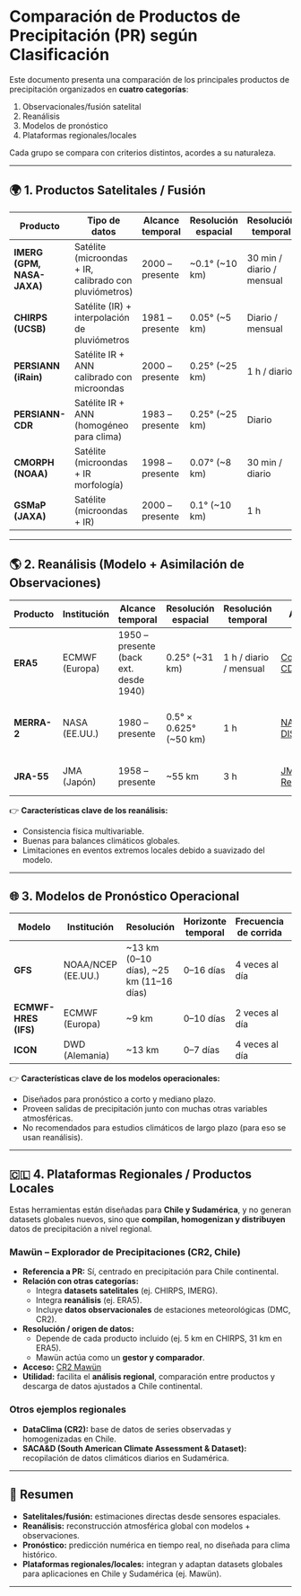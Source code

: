# Comparación de Productos de Precipitación (PR) según Clasificación

Este documento presenta una comparación de los principales productos de precipitación organizados en **cuatro categorías**:  
1. Observacionales/fusión satelital  
2. Reanálisis  
3. Modelos de pronóstico  
4. Plataformas regionales/locales  

Cada grupo se compara con criterios distintos, acordes a su naturaleza.

---

## 🌍 1. Productos Satelitales / Fusión

| Producto   | Tipo de datos | Alcance temporal | Resolución espacial | Resolución temporal | Acceso | Tiempo real | Data histórica | Disponible en GEE |
|------------|---------------|------------------|---------------------|---------------------|--------|-------------|----------------|-------------------|
| **IMERG (GPM, NASA-JAXA)** | Satélite (microondas + IR, calibrado con pluviómetros) | 2000 – presente | ~0.1° (~10 km) | 30 min / diario / mensual | [NASA GPM](https://gpm.nasa.gov/data) | ✅ (versión Early Run) | ✅ (20+ años) | ✅ |
| **CHIRPS (UCSB)** | Satélite (IR) + interpolación de pluviómetros | 1981 – presente | 0.05° (~5 km) | Diario / mensual | [CHC UCSB](https://www.chc.ucsb.edu/data/chirps) | ❌ (rezago de semanas) | ✅ (40+ años) | ✅ |
| **PERSIANN (iRain)** | Satélite IR + ANN calibrado con microondas | 2000 – presente | 0.25° (~25 km) | 1 h / diario | [iRain](https://irain.eng.uci.edu/) | ✅ (latencia ~1 h) | ❌ (sin serie climática larga) | ❌ |
| **PERSIANN-CDR** | Satélite IR + ANN (homogéneo para clima) | 1983 – presente | 0.25° (~25 km) | Diario | [CHRS Data](https://chrsdata.eng.uci.edu/) | ❌ (rezago de meses) | ✅ (40+ años) | ✅ |
| **CMORPH (NOAA)** | Satélite (microondas + IR morfología) | 1998 – presente | 0.07° (~8 km) | 30 min / diario | [NOAA CPC](https://www.cpc.ncep.noaa.gov/products/janowiak/cmorph_description.html) | ✅ (near real time) | ✅ (25+ años) | ✅ |
| **GSMaP (JAXA)** | Satélite (microondas + IR) | 2000 – presente | 0.1° (~10 km) | 1 h | [JAXA GPM](https://sharaku.eorc.jaxa.jp/GSMaP/) | ✅ (near real time) | ✅ (20+ años) | ✅ |

---

## 🌎 2. Reanálisis (Modelo + Asimilación de Observaciones)

| Producto   | Institución | Alcance temporal | Resolución espacial | Resolución temporal | Acceso | Tiempo real | Variables multiclima | Disponible en GEE |
|------------|-------------|------------------|---------------------|---------------------|--------|-------------|----------------------|-------------------|
| **ERA5** | ECMWF (Europa) | 1950 – presente (back ext. desde 1940) | 0.25° (~31 km) | 1 h / diario / mensual | [Copernicus CDS](https://cds.climate.copernicus.eu/) | ❌ (rezago ~5 días) | ✅ (atmósfera completa, superficie y océano) | ✅ |
| **MERRA-2** | NASA (EE.UU.) | 1980 – presente | 0.5° × 0.625° (~50 km) | 1 h | [NASA GES DISC](https://gmao.gsfc.nasa.gov/reanalysis/MERRA-2/) | ❌ (rezago semanas) | ✅ (énfasis en aerosoles y balance radiativo) | ❌ (no directo) |
| **JRA-55** | JMA (Japón) | 1958 – presente | ~55 km | 3 h | [JMA Reanalysis](https://jra.kishou.go.jp/JRA-55/index_en.html) | ❌ | ✅ (larga serie climática) | ❌ |

👉 **Características clave de los reanálisis:**
- Consistencia física multivariable.  
- Buenas para balances climáticos globales.  
- Limitaciones en eventos extremos locales debido a suavizado del modelo.  

---

## 🌐 3. Modelos de Pronóstico Operacional

| Modelo | Institución | Resolución | Horizonte temporal | Frecuencia de corrida | Acceso |
|--------|-------------|------------|--------------------|------------------------|--------|
| **GFS** | NOAA/NCEP (EE.UU.) | ~13 km (0–10 días), ~25 km (11–16 días) | 0–16 días | 4 veces al día | [NOAA NOMADS](https://nomads.ncep.noaa.gov/) |
| **ECMWF-HRES (IFS)** | ECMWF (Europa) | ~9 km | 0–10 días | 2 veces al día | [ECMWF](https://www.ecmwf.int/en/forecasts/datasets) |
| **ICON** | DWD (Alemania) | ~13 km | 0–7 días | 4 veces al día | [DWD ICON](https://www.dwd.de/EN/ourservices/nwp_forecast_data/nwp_forecast_data.html) |

👉 **Características clave de los modelos operacionales:**
- Diseñados para pronóstico a corto y mediano plazo.  
- Proveen salidas de precipitación junto con muchas otras variables atmosféricas.  
- No recomendados para estudios climáticos de largo plazo (para eso se usan reanálisis).  

---

## 🇨🇱 4. Plataformas Regionales / Productos Locales

Estas herramientas están diseñadas para **Chile y Sudamérica**, y no generan datasets globales nuevos, sino que **compilan, homogenizan y distribuyen** datos de precipitación a nivel regional.  

### **Mawün – Explorador de Precipitaciones (CR2, Chile)**
- **Referencia a PR:** Sí, centrado en precipitación para Chile continental.  
- **Relación con otras categorías:**  
  - Integra **datasets satelitales** (ej. CHIRPS, IMERG).  
  - Integra **reanálisis** (ej. ERA5).  
  - Incluye **datos observacionales** de estaciones meteorológicas (DMC, CR2).  
- **Resolución / origen de datos:**  
  - Depende de cada producto incluido (ej. 5 km en CHIRPS, 31 km en ERA5).  
  - Mawün actúa como un **gestor y comparador**.  
- **Acceso:** [CR2 Mawün](https://www.cr2.cl/mawun-explorador-de-precipitaciones/)  
- **Utilidad:** facilita el **análisis regional**, comparación entre productos y descarga de datos ajustados a Chile continental.  

### Otros ejemplos regionales
- **DataClima (CR2):** base de datos de series observadas y homogenizadas en Chile.  
- **SACA&D (South American Climate Assessment & Dataset):** recopilación de datos climáticos diarios en Sudamérica.  

---

## 📌 Resumen
- **Satelitales/fusión:** estimaciones directas desde sensores espaciales.  
- **Reanálisis:** reconstrucción atmosférica global con modelos + observaciones.  
- **Pronóstico:** predicción numérica en tiempo real, no diseñada para clima histórico.  
- **Plataformas regionales/locales:** integran y adaptan datasets globales para aplicaciones en Chile y Sudamérica (ej. Mawün).  

---
